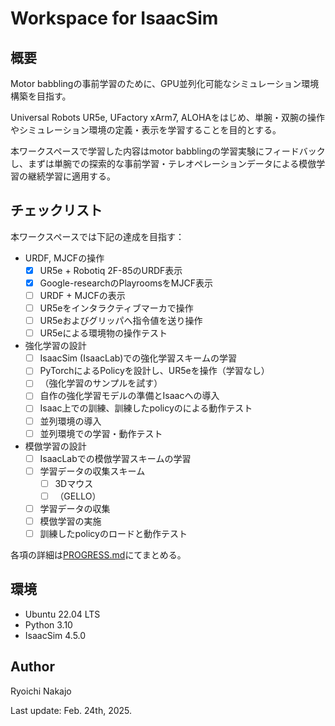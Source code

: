 # Workspace for IsaacSim

## 概要
Motor babblingの事前学習のために、GPU並列化可能なシミュレーション環境構築を目指す。

Universal Robots UR5e, UFactory xArm7, ALOHAをはじめ、単腕・双腕の操作やシミュレーション環境の定義・表示を学習することを目的とする。

本ワークスペースで学習した内容はmotor babblingの学習実験にフィードバックし、まずは単腕での探索的な事前学習・テレオペレーションデータによる模倣学習の継続学習に適用する。

## チェックリスト
本ワークスペースでは下記の達成を目指す：
* URDF, MJCFの操作
    - [x] UR5e + Robotiq 2F-85のURDF表示
    - [x] Google-researchのPlayroomsをMJCF表示
    - [ ] URDF + MJCFの表示
    - [ ] UR5eをインタラクティブマーカで操作
    - [ ] UR5eおよびグリッパへ指令値を送り操作
    - [ ] UR5eによる環境物の操作テスト
* 強化学習の設計
    - [ ] IsaacSim (IsaacLab)での強化学習スキームの学習
    - [ ] PyTorchによるPolicyを設計し、UR5eを操作（学習なし）
    - [ ] （強化学習のサンプルを試す）
    - [ ] 自作の強化学習モデルの準備とIsaacへの導入
    - [ ] Isaac上での訓練、訓練したpolicyのによる動作テスト
    - [ ] 並列環境の導入
    - [ ] 並列環境での学習・動作テスト
* 模倣学習の設計
    - [ ] IsaacLabでの模倣学習スキームの学習
    - [ ] 学習データの収集スキーム
        - [ ] 3Dマウス
        - [ ] （GELLO）
    - [ ] 学習データの収集
    - [ ] 模倣学習の実施
    - [ ] 訓練したpolicyのロードと動作テスト

各項の詳細は[PROGRESS.md](PROGRESS.md)にてまとめる。

## 環境
* Ubuntu 22.04 LTS
* Python 3.10
* IsaacSim 4.5.0

## Author
Ryoichi Nakajo

Last update: Feb. 24th, 2025.
